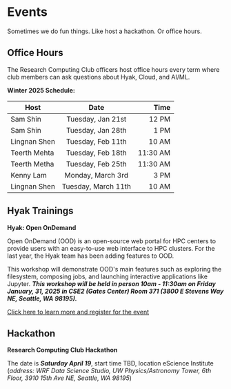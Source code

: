 # Events
Sometimes we do fun things. Like host a hackathon. Or office hours.

## Office Hours
The Research Computing Club officers host office hours every term where club members can ask questions about Hyak, Cloud, and AI/ML.
    
**Winter 2025 Schedule:**

| Host        |      Date           |   Time   |
| ------------- | :-----------:     | -----:   |
| Sam Shin      | Tuesday, Jan 21st | 12 PM    |
| Sam Shin      | Tuesday, Jan 28th |  1 PM    |
| Lingnan Shen  | Tuesday, Feb 11th |  10 AM   |
| Teerth Mehta  | Tuesday, Feb 18th | 11:30 AM |
| Teerth Metha  | Tuesday, Feb 25th | 11:30 AM |
| Kenny Lam     | Monday, March 3rd | 3 PM     |
| Lingnan Shen  |Tuesday, March 11th| 10 AM    |

## Hyak Trainings
**Hyak: Open OnDemand** 

Open OnDemand (OOD) is an open-source web portal for HPC centers to provide users with an easy-to-use web interface to HPC clusters. For the last year, the Hyak team has been adding features to OOD. 

This workshop will demonstrate OOD's main features such as exploring the filesystem, composing jobs, and launching interactive applications like Jupyter. **_This workshop will be held in person 10am - 11:30am on Friday January, 31, 2025 in CSE2 (Gates Center) Room 371 (3800 E Stevens Way NE, Seattle, WA 98195)._**

[Click here to learn more and register for the event](https://form.jotform.com/finchkn/hyak-open-ondemand)

## Hackathon
**Research Computing Club Hackathon** 

The date is **_Saturday April 19_**, start time TBD, location eScience Institute (*address: WRF Data Science Studio, UW Physics/Astronomy Tower, 6th Floor, 3910 15th Ave NE, Seattle, WA 98195*) 
